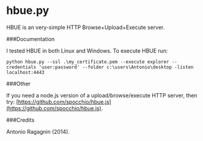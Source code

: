 hbue.py
=======

HBUE is an very-simple HTTP Browse+Upload+Execute server.

###Documentation


I tested HBUE in both Linux and Windows. To execute HBUE run:
    
    python hbue.py --ssl .\my_certificate.pem --execute explorer --credentials 'user:password' --folder c:\users\Antonio\desktop -listen localhost:4443

###Other

If you need a node.js version of a upload/browse/execute HTTP server, then try: [https://github.com/spocchio/hbue.js](https://github.com/spocchio/hbue.js).

###Credits

Antonio Ragagnin (2014).
